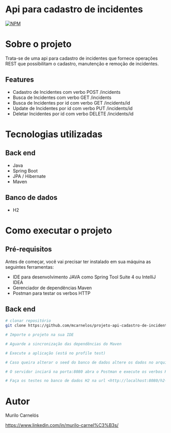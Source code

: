 # Api para cadastro de incidentes
[![NPM](https://img.shields.io/npm/l/react)](https://github.com/mcarnelos/projeto-api-cadastro-de-incidentes/blob/master/LICENSE) 

# Sobre o projeto

Trata-se de uma api para cadastro de incidentes que fornece operações REST que possibilitam o cadastro, manutenção e remoção de incidentes.

## Features
- Cadastro de Incidentes com verbo POST /incidents
- Busca de Incidentes com verbo GET /incidents
- Busca de Incidentes por id com verbo GET /incidents/id
- Update de Incidentes por id com verbo PUT /incidents/id
- Deletar Incidentes por id com verbo DELETE /incidents/id

# Tecnologias utilizadas
## Back end
- Java
- Spring Boot
- JPA / Hibernate
- Maven

## Banco de dados
- H2

# Como executar o projeto

## Pré-requisitos
Antes de começar, você vai precisar ter instalado em sua máquina as seguintes ferramentas:

- IDE para desenvolvimento JAVA como Spring Tool Suite 4 ou IntelliJ IDEA
- Gerenciador de dependências Maven
- Postman para testar os verbos HTTP

## Back end

```bash
# clonar repositório
git clone https://github.com/mcarnelos/projeto-api-cadastro-de-incidentes

# Importe o projeto na sua IDE

# Aguarde a sincronização das dependências do Maven

# Execute a aplicação (está no profile test)

# Caso queira alterar o seed do banco de dados altere os dados no arquivo resources/import.sql

# O servidor inciará na porta:8080 abra o Postman e execute os verbos HTTP na url <http://localhost:8080/incidents>

# Faça os testes no banco de dados H2 na url <http://localhost:8080/h2-console>
```

# Autor

Murilo Carnelós

https://www.linkedin.com/in/murilo-carnel%C3%B3s/
